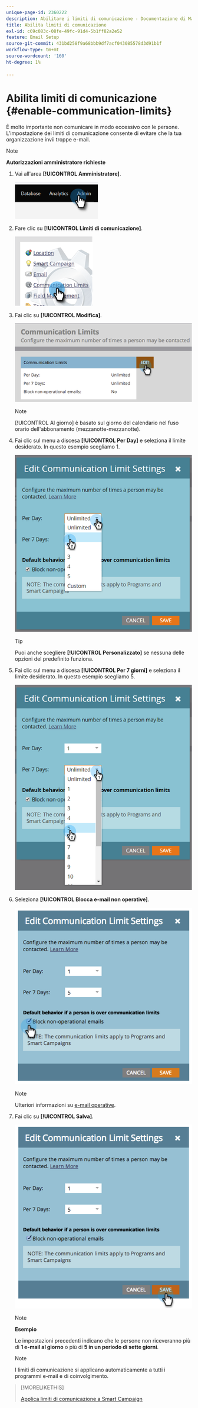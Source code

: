```yaml
---
unique-page-id: 2360222
description: Abilitare i limiti di comunicazione - Documentazione di Marketo - Documentazione del prodotto
title: Abilita limiti di comunicazione
exl-id: c69c083c-08fe-49fc-91d4-5b1ff82a2e52
feature: Email Setup
source-git-commit: 431bd258f9a68bbb9df7acf043085578d3d91b1f
workflow-type: tm+mt
source-wordcount: '160'
ht-degree: 1%

---
```


# Abilita limiti di comunicazione {#enable-communication-limits}

È molto importante non comunicare in modo eccessivo con le persone. L’impostazione dei limiti di comunicazione consente di evitare che la tua organizzazione invii troppe e-mail.

>[!NOTE]
>
>**Autorizzazioni amministratore richieste**

1. Vai all&#39;area **[!UICONTROL Amministratore]**.

   ![](assets/enable-communication-limits-1.png)

1. Fare clic su **[!UICONTROL Limiti di comunicazione]**.

   ![](assets/enable-communication-limits-2.png)

1. Fai clic su **[!UICONTROL Modifica]**.

   ![](assets/enable-communication-limits-3.png)

   >[!NOTE]
   >
   >[!UICONTROL Al giorno] è basato sul giorno del calendario nel fuso orario dell&#39;abbonamento (mezzanotte-mezzanotte).

1. Fai clic sul menu a discesa **[!UICONTROL Per Day]** e seleziona il limite desiderato. In questo esempio scegliamo 1.

   ![](assets/enable-communication-limits-4.png)

   >[!TIP]
   >
   >Puoi anche scegliere **[!UICONTROL Personalizzato]** se nessuna delle opzioni del predefinito funziona.

1. Fai clic sul menu a discesa **[!UICONTROL Per 7 giorni]** e seleziona il limite desiderato. In questo esempio scegliamo 5.

   ![](assets/enable-communication-limits-5.png)

1. Seleziona **[!UICONTROL Blocca e-mail non operative]**.

   ![](assets/enable-communication-limits-6.png)

   >[!NOTE]
   >
   >Ulteriori informazioni su [e-mail operative](/help/marketo/product-docs/email-marketing/general/functions-in-the-editor/make-an-email-operational.md).

1. Fai clic su **[!UICONTROL Salva]**.

   ![](assets/enable-communication-limits-7.png)

   >[!NOTE]
   >
   >**Esempio**
   >
   >Le impostazioni precedenti indicano che le persone non riceveranno più di **1 e-mail al giorno** o più di **5 in un periodo di sette giorni**.

   >[!NOTE]
   >
   >I limiti di comunicazione si applicano automaticamente a tutti i programmi e-mail e di coinvolgimento.

>[!MORELIKETHIS]
>
>[Applica limiti di comunicazione a Smart Campaign](/help/marketo/product-docs/core-marketo-concepts/smart-campaigns/using-smart-campaigns/apply-communication-limits-to-smart-campaign.md)
